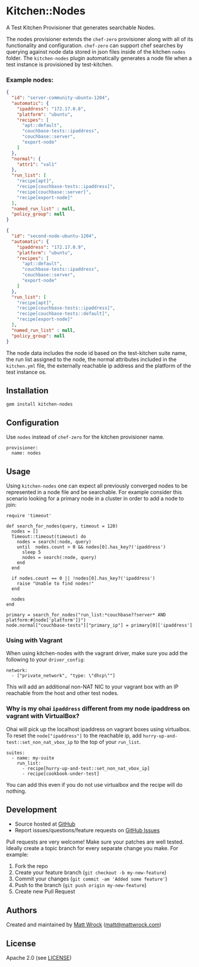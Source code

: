 # <a name="title"></a> Kitchen::Nodes

A Test Kitchen Provisioner that generates searchable Nodes.

The nodes provisioner extends the `chef-zero` provisioner along with all of its functionality and configuration. `chef-zero` can support chef searches by querying against node data stored in json files inside of the kitchen `nodes` folder. The `kitchen-nodes` plugin automatically generates a node file when a test instance is provisioned by test-kitchen.

### Example nodes:

```json
{
  "id": "server-community-ubuntu-1204",
  "automatic": {
    "ipaddress": "172.17.0.8",
    "platform": "ubuntu",
    "recipes": [
      "apt::default",
      "couchbase-tests::ipaddress",
      "couchbase::server",
      "export-node"
    ]
  },
  "normal": {
    "attr1": "val1"
  },
  "run_list": [
    "recipe[apt]",
    "recipe[couchbase-tests::ipaddress]",
    "recipe[couchbase::server]",
    "recipe[export-node]"
  ],
  "named_run_list" : null,
  "policy_group": null
}
```

```json
{
  "id": "second-node-ubuntu-1204",
  "automatic": {
    "ipaddress": "172.17.0.9",
    "platform": "ubuntu",
    "recipes": [
      "apt::default",
      "couchbase-tests::ipaddress",
      "couchbase::server",
      "export-node"
    ]
  },
  "run_list": [
    "recipe[apt]",
    "recipe[couchbase-tests::ipaddress]",
    "recipe[couchbase-tests::default]",
    "recipe[export-node]"
  ],
  "named_run_list" : null,
  "policy_group": null
}
```

The node data includes the node id based on the test-kitchen suite name, the run list assigned to the node, the normal attributes included in the `kitchen.yml` file, the externally reachable ip address and the platform of the test instance os.

## <a name="installation"></a> Installation

```
gem install kitchen-nodes
```

## <a name="config"></a> Configuration

Use `nodes` instead of `chef-zero` for the kitchen provisioner name.

```
provisioner:
  name: nodes
```

## <a name="Usage"></a> Usage

Using `kitchen-nodes` one can expect all previously converged nodes to be represented in a node file and be searchable. For example consider this scenario looking for a primary node in a cluster in order to add a node to join:

```
require 'timeout'

def search_for_nodes(query, timeout = 120)
  nodes = []
  Timeout::timeout(timeout) do
    nodes = search(:node, query)
    until  nodes.count > 0 && nodes[0].has_key?('ipaddress')
      sleep 5
      nodes = search(:node, query)
    end
  end

  if nodes.count == 0 || !nodes[0].has_key?('ipaddress')
    raise "Unable to find nodes!"
  end

  nodes
end

primary = search_for_nodes("run_list:*couchbase??server* AND platform:#{node['platform']}")
node.normal["couchbase-tests"]["primary_ip"] = primary[0]['ipaddress']

```
### <a name="vagrant"></a> Using with Vagrant

When using kitchen-nodes with the vagrant driver, make sure you add the following to your `driver_config`:

```
network:
  - ["private_network", "type: \"dhcp\""]
```

This will add an additional non-NAT NIC to your vagrant box with an IP reachable from the host and other test nodes.

### <a name="virtualbox"></a> Why is my ohai `ipaddress` different from my node ipaddress on vagrant with VirtualBox?

Ohai will pick up the localhost ipaddress on vagrant boxes using virtualbox. To reset the `node["ipaddress"]` to the reachable ip, add `hurry-up-and-test::set_non_nat_vbox_ip` to the top of your `run_list`. 

```
suites:
  - name: my-suite
    run_list:
      - recipe[hurry-up-and-test::set_non_nat_vbox_ip]
      - recipe[cookbook-under-test]
```

You can add this even if you do not use virtualbox and the recipe will do nothing.

## <a name="development"></a> Development

* Source hosted at [GitHub][repo]
* Report issues/questions/feature requests on [GitHub Issues][issues]

Pull requests are very welcome! Make sure your patches are well tested.
Ideally create a topic branch for every separate change you make. For
example:

1. Fork the repo
2. Create your feature branch (`git checkout -b my-new-feature`)
3. Commit your changes (`git commit -am 'Added some feature'`)
4. Push to the branch (`git push origin my-new-feature`)
5. Create new Pull Request

## <a name="authors"></a> Authors

Created and maintained by [Matt Wrock][author] (<matt@mattwrock.com>)

## <a name="license"></a> License

Apache 2.0 (see [LICENSE][license])


[author]:           https://github.com/mwrock
[issues]:           https://github.com/mwrock/kitchen-nodes/issues
[license]:          https://github.com/mwrock/kitchen-nodes/blob/master/LICENSE
[repo]:             https://github.com/mwrock/kitchen-nodes
[driver_usage]:     http://docs.kitchen-ci.org/drivers/usage
[chef_downloads]:   https://downloads.chef.io/
